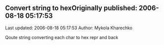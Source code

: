 ## Convert string to hexOriginally published: 2006-08-18 05:17:53 
Last updated: 2006-08-18 05:17:53 
Author: Mykola Kharechko 
 
Qoute string converting each char to hex repr and back